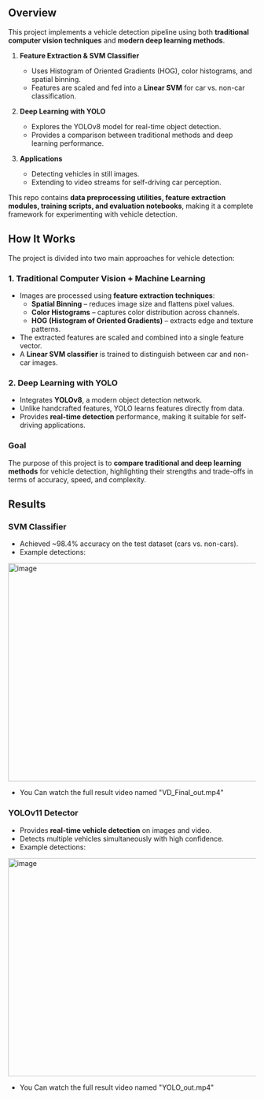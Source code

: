 ## Overview  

This project implements a vehicle detection pipeline using both **traditional computer vision techniques** and **modern deep learning methods**.  

1. **Feature Extraction & SVM Classifier**  
   - Uses Histogram of Oriented Gradients (HOG), color histograms, and spatial binning.  
   - Features are scaled and fed into a **Linear SVM** for car vs. non-car classification.  

2. **Deep Learning with YOLO**  
   - Explores the YOLOv8 model for real-time object detection.  
   - Provides a comparison between traditional methods and deep learning performance.  

3. **Applications**  
   - Detecting vehicles in still images.  
   - Extending to video streams for self-driving car perception.  

This repo contains **data preprocessing utilities, feature extraction modules, training scripts, and evaluation notebooks**, making it a complete framework for experimenting with vehicle detection.  
## How It Works  

The project is divided into two main approaches for vehicle detection:  

### 1. Traditional Computer Vision + Machine Learning  
- Images are processed using **feature extraction techniques**:  
  - **Spatial Binning** – reduces image size and flattens pixel values.  
  - **Color Histograms** – captures color distribution across channels.  
  - **HOG (Histogram of Oriented Gradients)** – extracts edge and texture patterns.  
- The extracted features are scaled and combined into a single feature vector.  
- A **Linear SVM classifier** is trained to distinguish between car and non-car images.  

### 2. Deep Learning with YOLO  
- Integrates **YOLOv8**, a modern object detection network.  
- Unlike handcrafted features, YOLO learns features directly from data.  
- Provides **real-time detection** performance, making it suitable for self-driving applications.  

### Goal  
The purpose of this project is to **compare traditional and deep learning methods** for vehicle detection, highlighting their strengths and trade-offs in terms of accuracy, speed, and complexity.  

## Results  

### SVM Classifier  
- Achieved ~98.4% accuracy on the test dataset (cars vs. non-cars).
- Example detections:
<img width="960" height="443" alt="image" src="https://github.com/user-attachments/assets/60b55de6-401f-464a-be76-c1f2abd1f0bc" />

- You Can watch the full result video named "VD_Final_out.mp4"

### YOLOv11 Detector  
- Provides **real-time vehicle detection** on images and video.  
- Detects multiple vehicles simultaneously with high confidence.  
- Example detections:  
<img width="960" height="443" alt="image" src="https://github.com/user-attachments/assets/e8856527-2605-4f22-bc59-b1d2a8b4bad3" />

- You Can watch the full result video named "YOLO_out.mp4"





